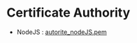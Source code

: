 # Certificate Authority

* NodeJS : [autorite_nodeJS.pem](https://raw.githubusercontent.com/VSasyan/CA/master/autorite_nodeJS.pem)
